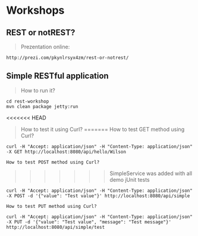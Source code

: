 Workshops
=========

REST or notREST?
----------------

> Prezentation online:

    http://prezi.com/pkynlrsyx4zm/rest-or-notrest/

Simple RESTful application
---------------------------

> How to run it?

    cd rest-workshop
    mvn clean package jetty:run

<<<<<<< HEAD
> How to test it using Curl?
=======
    How to test GET method using Curl?

    curl -H "Accept: application/json" -H "Content-Type: application/json" -X GET http://localhost:8080/api/hello/Wilson

    How to test POST method using Curl?
>>>>>>> SimpleService was added with all demo jUnit tests
    
    curl -H "Accept: application/json" -H "Content-Type: application/json" -X POST -d '{"value": "Test value"}' http://localhost:8080/api/simple
    
    How to test PUT method using Curl?

    curl -H "Accept: application/json" -H "Content-Type: application/json" -X PUT -d '{"value": "Test value", "message": "Test message"}' http://localhost:8080/api/simple/test
